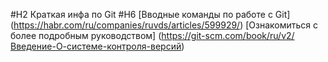 #H2 Краткая инфа по Git
#H6 
[Вводные команды по работе с Git] (https://habr.com/ru/companies/ruvds/articles/599929/)
[Ознакомиться с более подробным руководством] (https://git-scm.com/book/ru/v2/Введение-О-системе-контроля-версий)
